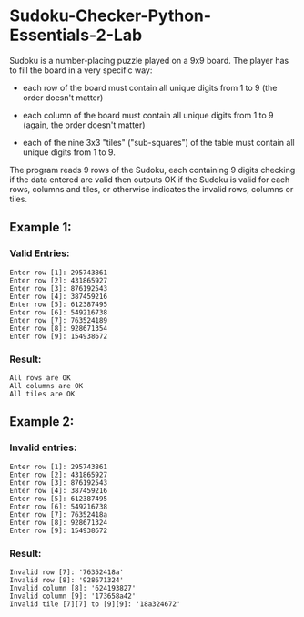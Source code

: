 # Sudoku-Checker-Python-Essentials-2-Lab

Sudoku is a number-placing puzzle played on a 9x9 board. The player has to fill the board in a very specific way:

- each row of the board must contain all unique digits from 1 to 9 (the order doesn't matter)

- each column of the board must contain all unique digits from 1 to 9 (again, the order doesn't matter)

- each of the nine 3x3 "tiles" ("sub-squares") of the table must contain all unique digits from 1 to 9.

The program reads 9 rows of the Sudoku, each containing 9 digits checking if the data entered are valid then outputs OK if the Sudoku is valid for each rows, columns and tiles, or otherwise indicates the invalid rows, columns or tiles.

## Example 1:

### Valid Entries:

```
Enter row [1]: 295743861
Enter row [2]: 431865927
Enter row [3]: 876192543
Enter row [4]: 387459216
Enter row [5]: 612387495
Enter row [6]: 549216738
Enter row [7]: 763524189
Enter row [8]: 928671354
Enter row [9]: 154938672
```

### Result:

```
All rows are OK
All columns are OK
All tiles are OK
```

## Example 2:

### Invalid entries:

```
Enter row [1]: 295743861
Enter row [2]: 431865927
Enter row [3]: 876192543
Enter row [4]: 387459216
Enter row [5]: 612387495
Enter row [6]: 549216738
Enter row [7]: 76352418a
Enter row [8]: 928671324
Enter row [9]: 154938672
```

### Result:

```
Invalid row [7]: '76352418a'
Invalid row [8]: '928671324'
Invalid column [8]: '624193827'
Invalid column [9]: '173658a42'
Invalid tile [7][7] to [9][9]: '18a324672'
```

